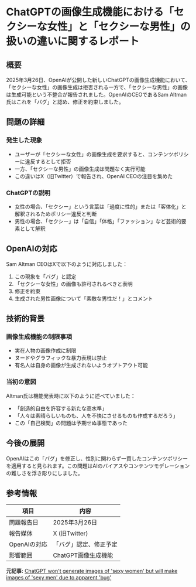 # ChatGPTの画像生成機能における「セクシーな女性」と「セクシーな男性」の扱いの違いに関するレポート

## 概要

2025年3月26日、OpenAIが公開した新しいChatGPTの画像生成機能において、「セクシーな女性」の画像生成は拒否される一方で、「セクシーな男性」の画像は生成可能という不整合が報告されました。OpenAIのCEOであるSam Altman氏はこれを「バグ」と認め、修正を約束しました。

## 問題の詳細

### 発生した現象
- ユーザーが「セクシーな女性」の画像生成を要求すると、コンテンツポリシーに違反するとして拒否
- 一方、「セクシーな男性」の画像生成は問題なく実行可能
- この違いはX（旧Twitter）で報告され、OpenAI CEOの注目を集めた

### ChatGPTの説明
- 女性の場合、「セクシー」という言葉は「過度に性的」または「客体化」と解釈されるためポリシー違反と判断
- 男性の場合、「セクシー」は「自信」「体格」「ファッション」など芸術的要素として解釈

## OpenAIの対応

Sam Altman CEOはXで以下のように対応しました：
1. この現象を「バグ」と認定
2. 「セクシーな女性」の画像も許可されるべきと表明
3. 修正を約束
4. 生成された男性画像について「素敵な男性だ！」とコメント

## 技術的背景

### 画像生成機能の制限事項
- 実在人物の画像作成に制限
- ヌードやグラフィックな暴力表現は禁止
- 有名人は自身の画像が生成されないようオプトアウト可能

### 当初の意図
Altman氏は機能発表時に以下のように述べていました：
- 「創造的自由を許容する新たな高水準」
- 「人々は素晴らしいものも、人を不快にさせるものも作成するだろう」
- この「自己検閲」の問題は予期せぬ事態であった

## 今後の展開

OpenAIはこの「バグ」を修正し、性別に関わらず一貫したコンテンツポリシーを適用すると見られます。この問題はAIのバイアスやコンテンツモデレーションの難しさを浮き彫りにしました。

## 参考情報

| 項目 | 内容 |
|------|------|
| 問題報告日 | 2025年3月26日 |
| 報告媒体 | X (旧Twitter) |
| OpenAIの対応 | 「バグ」認定、修正予定 |
| 影響範囲 | ChatGPT画像生成機能 |

**元記事:** [ChatGPT won't generate images of 'sexy women' but will make images of 'sexy men' due to apparent 'bug'](https://nypost.com/2025/03/26/business/chatgpt-wont-generate-images-of-sexy-women-but-will-make-images-of-sexy-men-due-to-apparent-bug/)